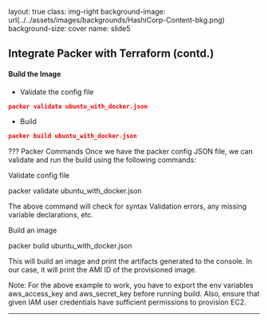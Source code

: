 layout: true
class: img-right
background-image: url(../../assets/images/backgrounds/HashiCorp-Content-bkg.png)
background-size: cover
name: slide5

## Integrate Packer with Terraform (contd.)

#### Build the Image
- Validate the config file

```json
packer validate ubuntu_with_docker.json
```

- Build 

```json
packer build ubuntu_with_docker.json
```
???
Packer Commands
Once we have the packer config JSON file, we can validate and run the build using the following commands:

Validate config file

packer validate ubuntu_with_docker.json

The above command will check for syntax Validation errors, any missing variable declarations, etc.

Build an image

packer build ubuntu_with_docker.json

This will build an image and print the artifacts generated to the console. In our case, it will print the AMI ID of the provisioned image.

Note: For the above example to work, you have to export the env variables aws_access_key and aws_secret_key before running build. Also, ensure that given IAM user credentials have sufficient permissions to provision EC2.

---

